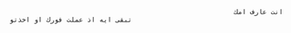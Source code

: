                                                            انت عارف امك تبقى ايه اذ عملت فورك او اخذتو           
